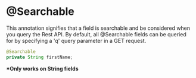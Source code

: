 # @Searchable
This annotation signifies that a field is searchable and be considered when you query the Rest API.
By default, all @Searchable fields can be queried for by specifying a 'q' query parameter in a GET request.

```java
@Searchable
private String firstName;
```

__*Only works on String fields__